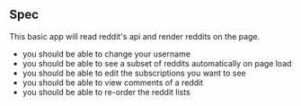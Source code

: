 ## Spec

This basic app will read reddit's api and render reddits on the page.

- you should be able to change your username
- you should be able to see a subset of reddits automatically on page load
- you should be able to edit the subscriptions you want to see
- you should be able to view comments of a reddit
- you should be able to re-order the reddit lists
